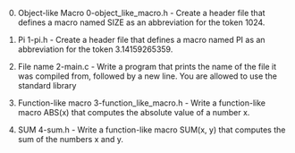 0. Object-like Macro 
	0-object_like_macro.h - Create a header file that defines a macro named SIZE as an abbreviation for the token 1024.

1. Pi 
	1-pi.h - Create a header file that defines a macro named PI as an abbreviation for the token 3.14159265359.

2. File name
	2-main.c - Write a program that prints the name of the file it was compiled from, followed by a new line.
	You are allowed to use the standard library

3. Function-like macro 
	3-function_like_macro.h - Write a function-like macro ABS(x) that computes the absolute value of a number x.

4. SUM 
	4-sum.h - Write a function-like macro SUM(x, y) that computes the sum of the numbers x and y.
